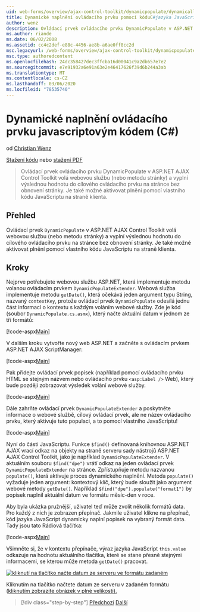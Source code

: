 ```yaml
---
uid: web-forms/overview/ajax-control-toolkit/dynamicpopulate/dynamically-populating-a-control-using-javascript-code-cs
title: Dynamické naplnění ovládacího prvku pomocí kóduC#jazyka JavaScript () | Microsoft Docs
author: wenz
description: Ovládací prvek ovládacího prvku DynamicPopulate v ASP.NET AJAX Control Toolkit volá webovou službu (nebo metodu stránky) a vyplní výslednou hodnotu do cílového ovládacího prvku na t...
ms.author: riande
ms.date: 06/02/2008
ms.assetid: cc4c2def-e88c-4456-ae8b-a6ae0ff8cc2d
msc.legacyurl: /web-forms/overview/ajax-control-toolkit/dynamicpopulate/dynamically-populating-a-control-using-javascript-code-cs
msc.type: authoredcontent
ms.openlocfilehash: 24dc358427dec3ffcba16d00041c9a2db657e7e2
ms.sourcegitcommit: e7e91932a6e91a63e2e46417626f39d6b244a3ab
ms.translationtype: MT
ms.contentlocale: cs-CZ
ms.lasthandoff: 03/06/2020
ms.locfileid: "78535740"
---
```

# <a name="dynamically-populating-a-control-using-javascript-code-c"></a>Dynamické naplnění ovládacího prvku javascriptovým kódem (C#)

od [Christian Wenz](https://github.com/wenz)

[Stažení kódu](https://download.microsoft.com/download/d/8/f/d8f2f6f9-1b7c-46ad-9252-e1fc81bdea3e/dynamicpopulate1.cs.zip) nebo [stažení PDF](https://download.microsoft.com/download/b/6/a/b6ae89ee-df69-4c87-9bfb-ad1eb2b23373/dynamicpopulate1CS.pdf)

> Ovládací prvek ovládacího prvku DynamicPopulate v ASP.NET AJAX Control Toolkit volá webovou službu (nebo metodu stránky) a vyplní výslednou hodnotu do cílového ovládacího prvku na stránce bez obnovení stránky. Je také možné aktivovat plnění pomocí vlastního kódu JavaScriptu na straně klienta.

## <a name="overview"></a>Přehled

Ovládací prvek `DynamicPopulate` v ASP.NET AJAX Control Toolkit volá webovou službu (nebo metodu stránky) a vyplní výslednou hodnotu do cílového ovládacího prvku na stránce bez obnovení stránky. Je také možné aktivovat plnění pomocí vlastního kódu JavaScriptu na straně klienta.

## <a name="steps"></a>Kroky

Nejprve potřebujete webovou službu ASP.NET, která implementuje metodu volanou ovládacím prvkem `DynamicPopulateExtender`. Webová služba implementuje metodu `getDate()`, která očekává jeden argument typu String, nazvaný `contextKey`, protože ovládací prvek `DynamicPopulate` odesílá jednu část informací o kontextu s každým voláním webové služby. Zde je kód (soubor `DynamicPopulate.cs.asmx`), který načte aktuální datum v jednom ze tří formátů:

[!code-aspx[Main](dynamically-populating-a-control-using-javascript-code-cs/samples/sample1.aspx)]

V dalším kroku vytvořte nový web ASP.NET a začněte s ovládacím prvkem ASP.NET AJAX ScriptManager:

[!code-aspx[Main](dynamically-populating-a-control-using-javascript-code-cs/samples/sample2.aspx)]

Pak přidejte ovládací prvek popisek (například pomocí ovládacího prvku HTML se stejným názvem nebo ovládacího prvku `<asp:Label />` Web), který bude později zobrazovat výsledek volání webové služby.

[!code-aspx[Main](dynamically-populating-a-control-using-javascript-code-cs/samples/sample3.aspx)]

Dále zahrňte ovládací prvek `DynamicPopulateExtender` a poskytněte informace o webové službě, cílový ovládací prvek, ale ne název ovládacího prvku, který aktivuje tuto populaci, a to pomocí vlastního JavaScriptu!

[!code-aspx[Main](dynamically-populating-a-control-using-javascript-code-cs/samples/sample4.aspx)]

Nyní do části JavaScriptu. Funkce `$find()` definovaná knihovnou ASP.NET AJAX vrací odkaz na objekty na straně serveru sady nástrojů ASP.NET AJAX Control Toolkit, jako je například `DynamicPopulateExtender`. V aktuálním souboru `$find("dpe")` vrátí odkaz na jeden ovládací prvek `DynamicPopulateExtender` na stránce. Zpřístupňuje metodu nazvanou `populate()`, která aktivuje proces dynamického naplnění. Metoda `populate()` vyžaduje jeden argument: kontextový klíč, který bude sloužit jako argument webové metody `getDate()`. Například `$find("dpe").populate("format1")` by popisek naplnil aktuální datum ve formátu měsíc-den v roce.

Aby byla ukázka pružnější, uživatel teď může zvolit několik formátů data. Pro každý z nich je zobrazen přepínač. Jakmile uživatel klikne na přepínač, kód jazyka JavaScript dynamicky naplní popisek na vybraný formát data. Tady jsou tato Rádiová tlačítka:

[!code-aspx[Main](dynamically-populating-a-control-using-javascript-code-cs/samples/sample5.aspx)]

Všimněte si, že v kontextu přepínače, výraz jazyka JavaScript `this.value` odkazuje na hodnotu aktuálního tlačítka, které se stane přesně stejnými informacemi, se kterou může metoda `getDate()` pracovat.

[![kliknutí na tlačítko načte datum ze serveru ve formátu zadaném](dynamically-populating-a-control-using-javascript-code-cs/_static/image2.png)](dynamically-populating-a-control-using-javascript-code-cs/_static/image1.png)

Kliknutím na tlačítko načtete datum ze serveru v zadaném formátu ([kliknutím zobrazíte obrázek v plné velikosti).](dynamically-populating-a-control-using-javascript-code-cs/_static/image3.png)

> [!div class="step-by-step"]
> [Předchozí](dynamically-populating-a-control-cs.md)
> [Další](using-dynamicpopulate-with-a-user-control-and-javascript-cs.md)
